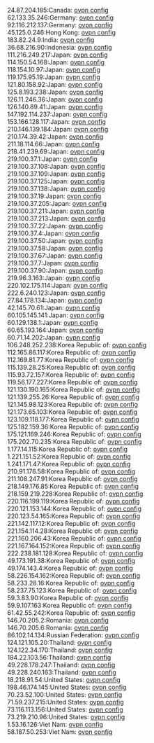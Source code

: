 24.87.204.185:Canada: [ovpn config](vpn/24_87_204_185.ovpn)  
62.133.35.246:Germany: [ovpn config](vpn/62_133_35_246.ovpn)  
92.116.212.137:Germany: [ovpn config](vpn/92_116_212_137.ovpn)  
45.125.0.246:Hong Kong: [ovpn config](vpn/45_125_0_246.ovpn)  
183.82.24.9:India: [ovpn config](vpn/183_82_24_9.ovpn)  
36.68.216.90:Indonesia: [ovpn config](vpn/36_68_216_90.ovpn)  
111.216.249.217:Japan: [ovpn config](vpn/111_216_249_217.ovpn)  
114.150.54.168:Japan: [ovpn config](vpn/114_150_54_168.ovpn)  
118.154.10.97:Japan: [ovpn config](vpn/118_154_10_97.ovpn)  
119.175.95.19:Japan: [ovpn config](vpn/119_175_95_19.ovpn)  
121.80.158.92:Japan: [ovpn config](vpn/121_80_158_92.ovpn)  
125.8.193.238:Japan: [ovpn config](vpn/125_8_193_238.ovpn)  
126.11.246.36:Japan: [ovpn config](vpn/126_11_246_36.ovpn)  
126.140.89.41:Japan: [ovpn config](vpn/126_140_89_41.ovpn)  
147.192.114.237:Japan: [ovpn config](vpn/147_192_114_237.ovpn)  
153.166.128.117:Japan: [ovpn config](vpn/153_166_128_117.ovpn)  
210.146.139.184:Japan: [ovpn config](vpn/210_146_139_184.ovpn)  
210.174.39.42:Japan: [ovpn config](vpn/210_174_39_42.ovpn)  
211.18.114.66:Japan: [ovpn config](vpn/211_18_114_66.ovpn)  
218.41.239.69:Japan: [ovpn config](vpn/218_41_239_69.ovpn)  
219.100.37.1:Japan: [ovpn config](vpn/219_100_37_1.ovpn)  
219.100.37.108:Japan: [ovpn config](vpn/219_100_37_108.ovpn)  
219.100.37.109:Japan: [ovpn config](vpn/219_100_37_109.ovpn)  
219.100.37.125:Japan: [ovpn config](vpn/219_100_37_125.ovpn)  
219.100.37.138:Japan: [ovpn config](vpn/219_100_37_138.ovpn)  
219.100.37.19:Japan: [ovpn config](vpn/219_100_37_19.ovpn)  
219.100.37.205:Japan: [ovpn config](vpn/219_100_37_205.ovpn)  
219.100.37.211:Japan: [ovpn config](vpn/219_100_37_211.ovpn)  
219.100.37.213:Japan: [ovpn config](vpn/219_100_37_213.ovpn)  
219.100.37.22:Japan: [ovpn config](vpn/219_100_37_22.ovpn)  
219.100.37.4:Japan: [ovpn config](vpn/219_100_37_4.ovpn)  
219.100.37.50:Japan: [ovpn config](vpn/219_100_37_50.ovpn)  
219.100.37.58:Japan: [ovpn config](vpn/219_100_37_58.ovpn)  
219.100.37.67:Japan: [ovpn config](vpn/219_100_37_67.ovpn)  
219.100.37.7:Japan: [ovpn config](vpn/219_100_37_7.ovpn)  
219.100.37.90:Japan: [ovpn config](vpn/219_100_37_90.ovpn)  
219.96.3.163:Japan: [ovpn config](vpn/219_96_3_163.ovpn)  
220.102.175.114:Japan: [ovpn config](vpn/220_102_175_114.ovpn)  
222.6.240.123:Japan: [ovpn config](vpn/222_6_240_123.ovpn)  
27.84.178.134:Japan: [ovpn config](vpn/27_84_178_134.ovpn)  
42.145.70.61:Japan: [ovpn config](vpn/42_145_70_61.ovpn)  
60.105.145.141:Japan: [ovpn config](vpn/60_105_145_141.ovpn)  
60.129.138.1:Japan: [ovpn config](vpn/60_129_138_1.ovpn)  
60.65.193.164:Japan: [ovpn config](vpn/60_65_193_164.ovpn)  
60.71.14.202:Japan: [ovpn config](vpn/60_71_14_202.ovpn)  
106.248.252.238:Korea Republic of: [ovpn config](vpn/106_248_252_238.ovpn)  
112.165.86.117:Korea Republic of: [ovpn config](vpn/112_165_86_117.ovpn)  
112.169.81.77:Korea Republic of: [ovpn config](vpn/112_169_81_77.ovpn)  
115.139.28.25:Korea Republic of: [ovpn config](vpn/115_139_28_25.ovpn)  
115.93.72.157:Korea Republic of: [ovpn config](vpn/115_93_72_157.ovpn)  
119.56.177.227:Korea Republic of: [ovpn config](vpn/119_56_177_227.ovpn)  
121.130.190.165:Korea Republic of: [ovpn config](vpn/121_130_190_165.ovpn)  
121.139.255.26:Korea Republic of: [ovpn config](vpn/121_139_255_26.ovpn)  
121.145.98.123:Korea Republic of: [ovpn config](vpn/121_145_98_123.ovpn)  
121.173.65.103:Korea Republic of: [ovpn config](vpn/121_173_65_103.ovpn)  
123.109.118.177:Korea Republic of: [ovpn config](vpn/123_109_118_177.ovpn)  
125.182.159.36:Korea Republic of: [ovpn config](vpn/125_182_159_36.ovpn)  
175.121.169.246:Korea Republic of: [ovpn config](vpn/175_121_169_246.ovpn)  
175.202.70.235:Korea Republic of: [ovpn config](vpn/175_202_70_235.ovpn)  
1.177.14.115:Korea Republic of: [ovpn config](vpn/1_177_14_115.ovpn)  
1.221.151.52:Korea Republic of: [ovpn config](vpn/1_221_151_52.ovpn)  
1.241.171.47:Korea Republic of: [ovpn config](vpn/1_241_171_47.ovpn)  
210.91.176.58:Korea Republic of: [ovpn config](vpn/210_91_176_58.ovpn)  
211.108.247.91:Korea Republic of: [ovpn config](vpn/211_108_247_91.ovpn)  
218.149.176.85:Korea Republic of: [ovpn config](vpn/218_149_176_85.ovpn)  
218.159.219.228:Korea Republic of: [ovpn config](vpn/218_159_219_228.ovpn)  
220.116.199.119:Korea Republic of: [ovpn config](vpn/220_116_199_119.ovpn)  
220.121.153.144:Korea Republic of: [ovpn config](vpn/220_121_153_144.ovpn)  
220.123.54.165:Korea Republic of: [ovpn config](vpn/220_123_54_165.ovpn)  
221.142.117.12:Korea Republic of: [ovpn config](vpn/221_142_117_12.ovpn)  
221.154.114.28:Korea Republic of: [ovpn config](vpn/221_154_114_28.ovpn)  
221.160.206.43:Korea Republic of: [ovpn config](vpn/221_160_206_43.ovpn)  
221.167.164.152:Korea Republic of: [ovpn config](vpn/221_167_164_152.ovpn)  
222.238.181.128:Korea Republic of: [ovpn config](vpn/222_238_181_128.ovpn)  
49.173.191.38:Korea Republic of: [ovpn config](vpn/49_173_191_38.ovpn)  
49.174.143.4:Korea Republic of: [ovpn config](vpn/49_174_143_4.ovpn)  
58.226.154.162:Korea Republic of: [ovpn config](vpn/58_226_154_162.ovpn)  
58.233.28.16:Korea Republic of: [ovpn config](vpn/58_233_28_16.ovpn)  
58.237.75.123:Korea Republic of: [ovpn config](vpn/58_237_75_123.ovpn)  
59.3.83.90:Korea Republic of: [ovpn config](vpn/59_3_83_90.ovpn)  
59.9.107.163:Korea Republic of: [ovpn config](vpn/59_9_107_163.ovpn)  
61.42.55.242:Korea Republic of: [ovpn config](vpn/61_42_55_242.ovpn)  
146.70.205.2:Romania: [ovpn config](vpn/146_70_205_2.ovpn)  
146.70.205.6:Romania: [ovpn config](vpn/146_70_205_6.ovpn)  
86.102.14.134:Russian Federation: [ovpn config](vpn/86_102_14_134.ovpn)  
124.121.105.20:Thailand: [ovpn config](vpn/124_121_105_20.ovpn)  
124.122.34.170:Thailand: [ovpn config](vpn/124_122_34_170.ovpn)  
184.22.103.56:Thailand: [ovpn config](vpn/184_22_103_56.ovpn)  
49.228.178.247:Thailand: [ovpn config](vpn/49_228_178_247.ovpn)  
49.228.240.163:Thailand: [ovpn config](vpn/49_228_240_163.ovpn)  
18.218.91.54:United States: [ovpn config](vpn/18_218_91_54.ovpn)  
198.46.174.145:United States: [ovpn config](vpn/198_46_174_145.ovpn)  
70.23.52.100:United States: [ovpn config](vpn/70_23_52_100.ovpn)  
71.59.237.215:United States: [ovpn config](vpn/71_59_237_215.ovpn)  
73.116.113.156:United States: [ovpn config](vpn/73_116_113_156.ovpn)  
73.219.210.96:United States: [ovpn config](vpn/73_219_210_96.ovpn)  
1.53.16.126:Viet Nam: [ovpn config](vpn/1_53_16_126.ovpn)  
58.187.50.253:Viet Nam: [ovpn config](vpn/58_187_50_253.ovpn)  

